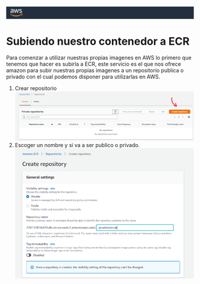 ![aws.png](../Images/aws.png)

# Subiendo nuestro contenedor a ECR
Para comenzar a utilizar nuestras propias imagenes en AWS lo primero que tenemos que hacer es subirla a ECR, este servicio es el que nos ofrece amazon para subir nuestras propias imagenes a un repositorio publica o privado con el cual podemos disponer para utilizarlas en AWS.

1. Crear repositorio
![aws1.png](../Images/aws1.png)
2. Escoger un nombre y si va a ser publico o privado.
![aws2.png](../Images/aws2.png)



  
  
  


